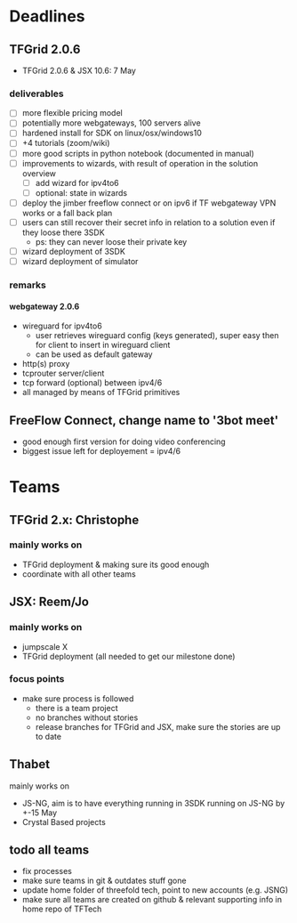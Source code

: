 
# Deadlines

## TFGrid 2.0.6

- TFGrid 2.0.6 & JSX 10.6: 7 May

### deliverables

- [ ] more flexible pricing model
- [ ] potentially more webgateways, 100 servers alive
- [ ] hardened install for SDK on linux/osx/windows10
- [ ] +4 tutorials (zoom/wiki)
- [ ] more good scripts in python notebook (documented in manual)
- [ ] improvements to wizards, with result of operation in the solution overview
    - [ ] add wizard for ipv4to6
    - [ ] optional: state in wizards
- [ ] deploy the jimber freeflow connect or on ipv6 if TF webgateway VPN works or a fall back plan
- [ ] users can still recover their secret info in relation to a solution even if they loose there 3SDK 
    - ps: they can never loose their private key
- [ ] wizard deployment of 3SDK
- [ ] wizard deployment of simulator

### remarks

#### webgateway 2.0.6

- wireguard for ipv4to6
    - user retrieves wireguard config (keys generated), super easy then for client to insert in wireguard client
    - can be used as default gateway
- http(s) proxy
- tcprouter server/client
- tcp forward (optional) between ipv4/6
- all managed by means of TFGrid primitives

## FreeFlow Connect, change name to '3bot meet'

- good enough first version for doing video conferencing
- biggest issue left for deployement = ipv4/6


# Teams 

## TFGrid 2.x: Christophe

### mainly works on

- TFGrid deployment & making sure its good enough
- coordinate with all other teams

## JSX: Reem/Jo

### mainly works on

- jumpscale X
- TFGrid deployment (all needed to get our milestone done)

### focus points

- make sure process is followed
    - there is a team project
    - no branches without stories
    - release branches for TFGrid and JSX, make sure the stories are up to date

## Thabet

mainly works on
- JS-NG, aim is to have everything running in 3SDK running on JS-NG by +-15 May
- Crystal Based projects

## todo all teams

- fix processes
- make sure teams in git & outdates stuff gone
- update home folder of threefold tech, point to new accounts (e.g. JSNG)
- make sure all teams are created on github & relevant supporting info in home repo of TFTech


